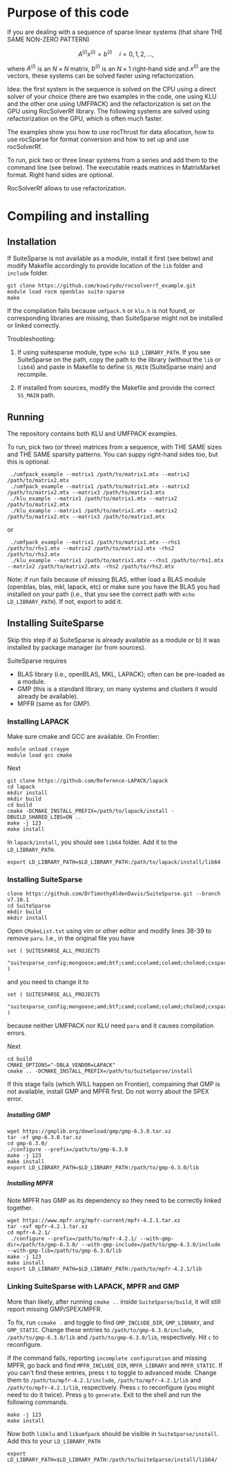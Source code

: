 # Purpose of this code
If you are dealing with a sequence of sparse linear systems (that share THE SAME NON-ZERO PATTERN)

$$
A^{(i)}x^{(i)} = b^{(i)} \quad i = 0, 1, 2, \ldots, 
$$ 

where $A^{(i)}$ is an $N \times N$ matrix, $b^{(i)}$ is an $N\times 1$ right-hand side and $x^{(i)}$ are the vectors, these systems can be solved faster using refactorization. 

Idea: the first system in the sequence is solved on the CPU using a direct solver of your choice (there are two examples in the code, one using KLU and the other one using UMFPACK) and the refactorization is set on the GPU using RocSolverRf library. The following systems are solved using refactorization on the GPU, which is often much faster.

The examples show you how to use rocThrust for data allocation, how to use rocSparse for format conversion and how to set up and use rocSolverRf. 

To run, pick two or three linear systems from a series and add them to the command line (see below). The executable reads matrices in MatrixMarket format. Right hand sides are optional.   



RocSolverRf allows to use refactorization.

# Compiling and installing

## Installation


If SuiteSparse is not available as a module, install it first (see below) and modify Makefile accordingly to provide location of the `lib` folder and `include` folder.

```
git clone https://github.com/kswirydo/rocsolverrf_example.git
module load rocm openblas suite-sparse
make
```

If the compilation fails because `umfpack.h` or `klu.h` is not found, or corresponding libraries are missing, than SuiteSparse might not be installed or linked correctly.

Troubleshooting:

1. If using suitesparse module, type `echo $LD_LIBRARY_PATH`. If you see SuiteSparse on the path, copy the path to the library (without the `lib` or `lib64`) and paste in Makefile to define `SS_MAIN` (SuiteSparse main) and recompile.

2. If installed from sources, modify the Makefile and provide the correct `SS_MAIN` path.

## Running

The repository contains both KLU and UMFPACK examples.


To run, pick two (or three) matrices from a sequence, with THE SAME sizes and THE SAME sparsity patterns. You can suppy right-hand sides too, but this is optional.
```
 ./umfpack_example --matrix1 /path/to/matrix1.mtx --matrix2 /path/to/matrix2.mtx 
 ./umfpack_example --matrix1 /path/to/matrix1.mtx --matrix2 /path/to/matrix2.mtx --matrix3 /path/to/matrix3.mtx
 ./klu_example --matrix1 /path/to/matrix1.mtx --matrix2 /path/to/matrix2.mtx 
 ./klu_example --matrix1 /path/to/matrix1.mtx --matrix2 /path/to/matrix2.mtx --matrix3 /path/to/matrix3.mtx
```
or 
```
 ./umfpack_example --matrix1 /path/to/matrix1.mtx --rhs1 /path/to/rhs1.mtx --matrix2 /path/to/matrix2.mtx -rhs2 /path/to/rhs2.mtx
 ./klu_example --matrix1 /path/to/matrix1.mtx --rhs1 /path/to/rhs1.mtx --matrix2 /path/to/matrix2.mtx -rhs2 /path/to/rhs2.mtx
```

Note: if run fails because of missing BLAS, either load a BLAS module (openblas, blas, mkl, lapack, etc) or make sure you have the BLAS you had installed on your path (i.e., that you see the correct path with `echo LD_LIBRARY_PATH`). If not, export to add it.

## Installing SuiteSparse

Skip this step if a) SuiteSparse is already available as a module or b) it was installed by package manager (or from sources).

SuiteSparse requires
- BLAS library (i.e., openBLAS, MKL, LAPACK); often can be pre-loaded as a module.
- GMP (this is a standard library, on many systems and clusters it would already be available).
- MPFR (same as for GMP).

### Installing LAPACK

Make sure cmake and GCC are available. On Frontier:

```
module unload craype
module load gcc cmake
```

Next

```
git clone https://github.com/Reference-LAPACK/lapack
cd lapack
mkdir install
mkdir build 
cd build
cmake -DCMAKE_INSTALL_PREFIX=/path/to/lapack/install -DBUILD_SHARED_LIBS=ON ..
make -j 123
make install
```

In `lapack/install`, you should see `lib64` folder. Add it to the `LD_LIBRARY_PATH`.
```
export LD_LIBRARY_PATH=$LD_LIBRARY_PATH:/path/to/lapack/install/lib64
```

### Installing SuiteSparse

```
clone https://github.com/DrTimothyAldenDavis/SuiteSparse.git --branch v7.10.1
cd SuiteSparse
mkdir build
mkdir install
```

Open `CMakeList.txt` using vim or other editor and modify lines 38-39 to remove `paru`. I.e., in the original file you have
```
set ( SUITESPARSE_ALL_PROJECTS
    "suitesparse_config;mongoose;amd;btf;camd;ccolamd;colamd;cholmod;cxsparse;ldl;klu;umfpack;paru;rbio;spqr;spex;graphblas;lagraph" )
``` 
and you need to change it to
```
set ( SUITESPARSE_ALL_PROJECTS
    "suitesparse_config;mongoose;amd;btf;camd;ccolamd;colamd;cholmod;cxsparse;ldl;klu;umfpack;rbio;spqr;spex;graphblas;lagraph" )
```
because neither UMFPACK nor KLU need `paru` and it causes compilation errors.

Next

```
cd build
CMAKE_OPTIONS="-DBLA_VENDOR=LAPACK"
cmake .. -DCMAKE_INSTALL_PREFIX=/path/to/SuiteSparse/install
```

If this stage fails (which WILL happen on Frontier), compaining that GMP is  not available, install GMP and MPFR first. Do not worry about the SPEX error.


##### Installing GMP
``` 
wget https://gmplib.org/download/gmp/gmp-6.3.0.tar.xz
tar -xf gmp-6.3.0.tar.xz
cd gmp-6.3.0/
./configure --prefix=/path/to/gmp-6.3.0
make -j 123
make install
export LD_LIBRARY_PATH=$LD_LIBRARY_PATH:/path/to/gmp-6.3.0/lib
```

##### Installing MPFR

Note MPFR has GMP as its dependency so they need to be correctly linked together.

```
wget https://www.mpfr.org/mpfr-current/mpfr-4.2.1.tar.xz
tar -xvf mpfr-4.2.1.tar.xz
cd mpfr-4.2.1/
 ./configure --prefix=/path/to/mpfr-4.2.1/ --with-gmp-dir=/path/to/gmp-6.3.0/ --with-gmp-include=/path/to/gmp-6.3.0/include --with-gmp-lib=/path/to/gmp-6.3.0/lib
make -j 123
make install
export LD_LIBRARY_PATH=$LD_LIBRARY_PATH:/path/to/mpfr-4.2.1/lib
```

### Linking SuiteSparse with LAPACK, MPFR and GMP

More than likely, after running `cmake ..` inside `SuiteSparse/build`, it will still report missing GMP/SPEX/MPFR.

To fix, run `ccmake .` and toggle to find `GMP_INCLUDE_DIR`, `GMP_LIBRARY`, and `GMP_STATIC`. Change these entries to `/path/to/gmp-6.3.0/include`, `/path/to/gmp-6.3.0/lib` and `/path/to/gmp-6.3.0/lib`, respectively. Hit `c` to reconfigure. 

If the command fails, reporting `incomplete configuration` and missing MPFR, go back and find `MPFR_INCLUDE_DIR`, `MPFR_LIBRARY` and `MPFR_STATIC`. If you can't find these entries, press `t` to toggle to advanced mode. Change them to `/path/to/mpfr-4.2.1/include`, `/path/to/mpfr-4.2.1/lib` and `/path/to/mpfr-4.2.1/lib`, respectively. Press `c` to reconfigure (you might need to do it twice). Press `g` to `generate`. Exit to the shell and run the following commands. 

```
make -j 123
make install
```

Now both `libklu` and `libumfpack` should be visible in `SuiteSparse/install`. Add this to your `LD_LIBRARY_PATH`
```
export LD_LIBRARY_PATH=$LD_LIBRARY_PATH:/path/to/SuiteSparse/install/lib64/
```




 
